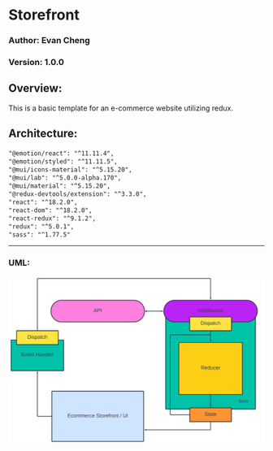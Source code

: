 # Storefront

### Author: Evan Cheng
### Version: 1.0.0

## Overview:  

This is a basic template for an e-commerce website utilizing redux. 

## Architecture:
    "@emotion/react": "^11.11.4",
    "@emotion/styled": "^11.11.5",
    "@mui/icons-material": "^5.15.20",
    "@mui/lab": "^5.0.0-alpha.170",
    "@mui/material": "^5.15.20",
    "@redux-devtools/extension": "^3.3.0",
    "react": "^18.2.0",
    "react-dom": "^18.2.0",
    "react-redux": "^9.1.2",
    "redux": "^5.0.1",
    "sass": "^1.77.5" 
-----    
### UML: 
![UML](./public/UML.png)